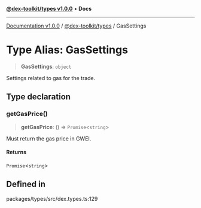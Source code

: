 [**@dex-toolkit/types v1.0.0**](../README.md) • **Docs**

***

[Documentation v1.0.0](../../../packages.md) / [@dex-toolkit/types](../README.md) / GasSettings

# Type Alias: GasSettings

> **GasSettings**: `object`

Settings related to gas for the trade.

## Type declaration

### getGasPrice()

> **getGasPrice**: () => `Promise`\<`string`\>

Must return the gas price in GWEI.

#### Returns

`Promise`\<`string`\>

## Defined in

packages/types/src/dex.types.ts:129
